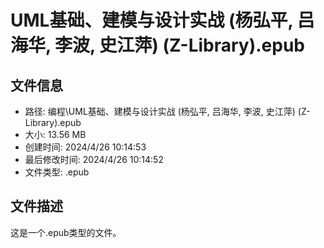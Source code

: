 ﻿# UML基础、建模与设计实战 (杨弘平, 吕海华, 李波, 史江萍) (Z-Library).epub

## 文件信息
- 路径: 编程\UML基础、建模与设计实战 (杨弘平, 吕海华, 李波, 史江萍) (Z-Library).epub
- 大小: 13.56 MB
- 创建时间: 2024/4/26 10:14:53
- 最后修改时间: 2024/4/26 10:14:52
- 文件类型: .epub

## 文件描述
这是一个.epub类型的文件。

